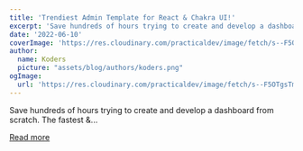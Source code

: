 ```yaml
---
title: 'Trendiest Admin Template for React & Chakra UI!'
excerpt: 'Save hundreds of hours trying to create and develop a dashboard from scratch. The fastest &amp;...'
date: '2022-06-10'
coverImage: 'https://res.cloudinary.com/practicaldev/image/fetch/s--F5OTgsTm--/c_imagga_scale,f_auto,fl_progressive,h_420,q_auto,w_1000/https://dev-to-uploads.s3.amazonaws.com/uploads/articles/6p5muhm6z7ummaq1fu1q.png'
author:
  name: Koders
  picture: "assets/blog/authors/koders.png"
ogImage:
  url: 'https://res.cloudinary.com/practicaldev/image/fetch/s--F5OTgsTm--/c_imagga_scale,f_auto,fl_progressive,h_420,q_auto,w_1000/https://dev-to-uploads.s3.amazonaws.com/uploads/articles/6p5muhm6z7ummaq1fu1q.png'
---
```


Save hundreds of hours trying to create and develop a dashboard from scratch. The fastest &amp;...

[Read more](https://dev.to/fredy/trendiest-admin-template-for-react-now-discounted-447i)

